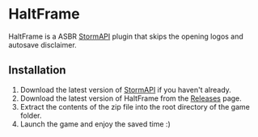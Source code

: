 
# HaltFrame

HaltFrame is a ASBR [StormAPI](https://www.nexusmods.com/jojosbizarreadventureallstarbattler/mods/756) plugin that skips the opening logos and autosave disclaimer.

## Installation

1. Download the latest version of [StormAPI](https://www.nexusmods.com/jojosbizarreadventureallstarbattler/mods/756) if you haven't already.
2. Download the latest version of HaltFrame from the [Releases](https://github.com/Kapilarny/ASBR_HaltFrame/releases/latest) page.
3. Extract the contents of the zip file into the root directory of the game folder.
4. Launch the game and enjoy the saved time :)
